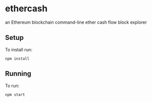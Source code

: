 # ethercash

an Ethereum blockchain command-line ether cash flow block explorer

## Setup

To install run:

```
npm install
```

## Running

To run:

```
npm start
```
